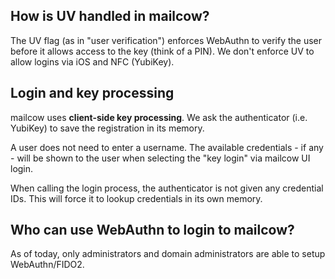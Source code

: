 ## How is UV handled in mailcow?

The UV flag (as in "user verification") enforces WebAuthn to verify the user before it allows access to the key (think of a PIN). We don't enforce UV to allow logins via iOS and NFC (YubiKey).

## Login and key processing

mailcow uses **client-side key processing**. We ask the authenticator (i.e. YubiKey) to save the registration in its memory.

A user does not need to enter a username. The available credentials - if any - will be shown to the user when selecting the "key login" via mailcow UI login.

When calling the login process, the authenticator is not given any credential IDs. This will force it to lookup credentials in its own memory.

## Who can use WebAuthn to login to mailcow?

As of today, only administrators and domain administrators are able to setup WebAuthn/FIDO2.

